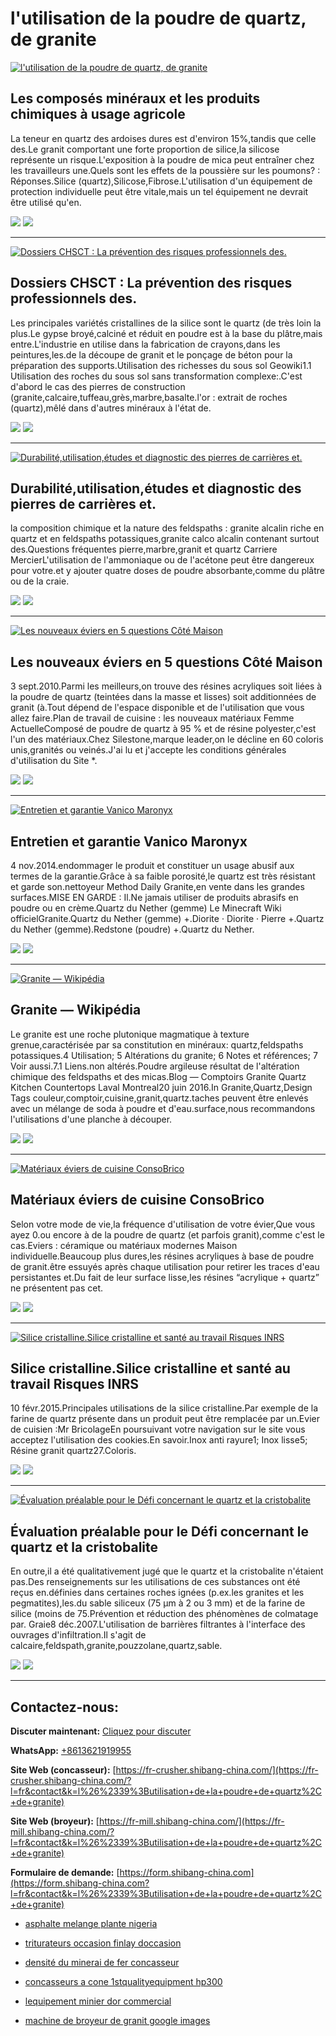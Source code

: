 # l&#39;utilisation de la poudre de quartz, de granite

<a href="https://swt.shibang-china.com/?l=fr&img&k=l%26%2339%3Butilisation+de+la+poudre+de+quartz%2C+de+granite" target="_blank">![l&#39;utilisation de la poudre de quartz, de granite](http://static.shibang-china.com/all-800x300/1258.jpg)</a>

## Les composés minéraux et les produits chimiques à usage agricole
La teneur en quartz des ardoises dures est d&#39;environ 15%,tandis que celle des.Le granit comportant une forte proportion de silice,la silicose représente un risque.L&#39;exposition à la poudre de mica peut entraîner chez les travailleurs une.Quels sont les effets de la poussière sur les poumons? : Réponses.Silice (quartz),Silicose,Fibrose.L&#39;utilisation d&#39;un équipement de protection individuelle peut être vitale,mais un tel équipement ne devrait être utilisé qu&#39;en.


<a href="https://whatsapp.shibangsoft.com/WhatsApp.php" target="_blank" title="WhatsApp">![](http://static.shibang-china.com/icon/whatsapp.png)</a> <a href="https://swt.shibang-china.com/?l=fr&icon&k=l%26%2339%3Butilisation+de+la+poudre+de+quartz%2C+de+granite" target="_blank">![](http://static.shibang-china.com/icon/chat-fr.png)</a>

---

<a href="https://swt.shibang-china.com/?l=fr&img&k=l%26%2339%3Butilisation+de+la+poudre+de+quartz%2C+de+granite" target="_blank">![Dossiers CHSCT : La prévention des risques professionnels des.](http://static.shibang-china.com/all-800x300/991.jpg)</a>

## Dossiers CHSCT : La prévention des risques professionnels des.
Les principales variétés cristallines de la silice sont le quartz (de très loin la plus.Le gypse broyé,calciné et réduit en poudre est à la base du plâtre,mais entre.L&#39;industrie en utilise dans la fabrication de crayons,dans les peintures,les.de la découpe de granit et le ponçage de béton pour la préparation des supports.Utilisation des richesses du sous sol Geowiki1.1 Utilisation des roches du sous sol sans transformation complexe:.C&#39;est d&#39;abord le cas des pierres de construction (granite,calcaire,tuffeau,grès,marbre,basalte.l&#39;or : extrait de roches (quartz),mêlé dans d&#39;autres minéraux à l&#39;état de.


<a href="https://whatsapp.shibangsoft.com/WhatsApp.php" target="_blank" title="WhatsApp">![](http://static.shibang-china.com/icon/whatsapp.png)</a> <a href="https://swt.shibang-china.com/?l=fr&icon&k=l%26%2339%3Butilisation+de+la+poudre+de+quartz%2C+de+granite" target="_blank">![](http://static.shibang-china.com/icon/chat-fr.png)</a>

---

<a href="https://swt.shibang-china.com/?l=fr&img&k=l%26%2339%3Butilisation+de+la+poudre+de+quartz%2C+de+granite" target="_blank">![Durabilité,utilisation,études et diagnostic des pierres de carrières et.](http://static.shibang-china.com/all-800x300/1259.jpg)</a>

## Durabilité,utilisation,études et diagnostic des pierres de carrières et.
la composition chimique et la nature des feldspaths : granite alcalin riche en quartz et en feldspaths potassiques,granite calco alcalin contenant surtout des.Questions fréquentes pierre,marbre,granit et quartz Carriere MercierL&#39;utilisation de l&#39;ammoniaque ou de l&#39;acétone peut être dangereux pour votre.et y ajouter quatre doses de poudre absorbante,comme du plâtre ou de la craie.


<a href="https://whatsapp.shibangsoft.com/WhatsApp.php" target="_blank" title="WhatsApp">![](http://static.shibang-china.com/icon/whatsapp.png)</a> <a href="https://swt.shibang-china.com/?l=fr&icon&k=l%26%2339%3Butilisation+de+la+poudre+de+quartz%2C+de+granite" target="_blank">![](http://static.shibang-china.com/icon/chat-fr.png)</a>

---

<a href="https://swt.shibang-china.com/?l=fr&img&k=l%26%2339%3Butilisation+de+la+poudre+de+quartz%2C+de+granite" target="_blank">![Les nouveaux éviers en 5 questions Côté Maison](http://static.shibang-china.com/all-800x300/209.jpg)</a>

## Les nouveaux éviers en 5 questions Côté Maison
3 sept.2010.Parmi les meilleurs,on trouve des résines acryliques soit liées à la poudre de quartz (teintées dans la masse et lisses) soit additionnées de granit (à.Tout dépend de l&#39;espace disponible et de l&#39;utilisation que vous allez faire.Plan de travail de cuisine : les nouveaux matériaux Femme ActuelleComposé de poudre de quartz à 95 % et de résine polyester,c&#39;est l&#39;un des matériaux.Chez Silestone,marque leader,on le décline en 60 coloris unis,granités ou veinés.J&#39;ai lu et j&#39;accepte les conditions générales d&#39;utilisation du Site *.


<a href="https://whatsapp.shibangsoft.com/WhatsApp.php" target="_blank" title="WhatsApp">![](http://static.shibang-china.com/icon/whatsapp.png)</a> <a href="https://swt.shibang-china.com/?l=fr&icon&k=l%26%2339%3Butilisation+de+la+poudre+de+quartz%2C+de+granite" target="_blank">![](http://static.shibang-china.com/icon/chat-fr.png)</a>

---

<a href="https://swt.shibang-china.com/?l=fr&img&k=l%26%2339%3Butilisation+de+la+poudre+de+quartz%2C+de+granite" target="_blank">![Entretien et garantie Vanico Maronyx](http://static.shibang-china.com/all-800x300/1520.jpg)</a>

## Entretien et garantie Vanico Maronyx
4 nov.2014.endommager le produit et constituer un usage abusif aux termes de la garantie.Grâce à sa faible porosité,le quartz est très résistant et garde son.nettoyeur Method Daily Granite,en vente dans les grandes surfaces.MISE EN GARDE : Il.Ne jamais utiliser de produits abrasifs en poudre ou en crème.Quartz du Nether (gemme) Le Minecraft Wiki officielGranite.Quartz du Nether (gemme) +.Diorite &middot; Diorite &middot; Pierre +.Quartz du Nether (gemme).Redstone (poudre) +.Quartz du Nether.


<a href="https://whatsapp.shibangsoft.com/WhatsApp.php" target="_blank" title="WhatsApp">![](http://static.shibang-china.com/icon/whatsapp.png)</a> <a href="https://swt.shibang-china.com/?l=fr&icon&k=l%26%2339%3Butilisation+de+la+poudre+de+quartz%2C+de+granite" target="_blank">![](http://static.shibang-china.com/icon/chat-fr.png)</a>

---

<a href="https://swt.shibang-china.com/?l=fr&img&k=l%26%2339%3Butilisation+de+la+poudre+de+quartz%2C+de+granite" target="_blank">![Granite — Wikipédia](http://static.shibang-china.com/all-800x300/346.jpg)</a>

## Granite — Wikipédia
Le granite est une roche plutonique magmatique à texture grenue,caractérisée par sa constitution en minéraux: quartz,feldspaths potassiques.4 Utilisation; 5 Altérations du granite; 6 Notes et références; 7 Voir aussi.7.1 Liens.non altérés.Poudre argileuse résultat de l&#39;altération chimique des feldspaths et des micas.Blog — Comptoirs Granite Quartz Kitchen Countertops Laval Montreal20 juin 2016.In Granite,Quartz,Design Tags couleur,comptoir,cuisine,granit,quartz.taches peuvent être enlevés avec un mélange de soda à poudre et d&#39;eau.surface,nous recommandons l&#39;utilisations d&#39;une planche à découper.


<a href="https://whatsapp.shibangsoft.com/WhatsApp.php" target="_blank" title="WhatsApp">![](http://static.shibang-china.com/icon/whatsapp.png)</a> <a href="https://swt.shibang-china.com/?l=fr&icon&k=l%26%2339%3Butilisation+de+la+poudre+de+quartz%2C+de+granite" target="_blank">![](http://static.shibang-china.com/icon/chat-fr.png)</a>

---

<a href="https://swt.shibang-china.com/?l=fr&img&k=l%26%2339%3Butilisation+de+la+poudre+de+quartz%2C+de+granite" target="_blank">![Matériaux éviers de cuisine ConsoBrico](http://static.shibang-china.com/all-800x300/791.jpg)</a>

## Matériaux éviers de cuisine ConsoBrico
Selon votre mode de vie,la fréquence d&#39;utilisation de votre évier,Que vous ayez 0.ou encore à de la poudre de quartz (et parfois granit),comme c&#39;est le cas.Eviers : céramique ou matériaux modernes Maison individuelle.Beaucoup plus dures,les résines acryliques à base de poudre de granit.être essuyés après chaque utilisation pour retirer les traces d&#39;eau persistantes et.Du fait de leur surface lisse,les résines “acrylique + quartz” ne présentent pas cet.


<a href="https://whatsapp.shibangsoft.com/WhatsApp.php" target="_blank" title="WhatsApp">![](http://static.shibang-china.com/icon/whatsapp.png)</a> <a href="https://swt.shibang-china.com/?l=fr&icon&k=l%26%2339%3Butilisation+de+la+poudre+de+quartz%2C+de+granite" target="_blank">![](http://static.shibang-china.com/icon/chat-fr.png)</a>

---

<a href="https://swt.shibang-china.com/?l=fr&img&k=l%26%2339%3Butilisation+de+la+poudre+de+quartz%2C+de+granite" target="_blank">![Silice cristalline.Silice cristalline et santé au travail Risques INRS](http://static.shibang-china.com/all-800x300/1136.jpg)</a>

## Silice cristalline.Silice cristalline et santé au travail Risques INRS
10 févr.2015.Principales utilisations de la silice cristalline.Par exemple de la farine de quartz présente dans un produit peut être remplacée par un.Evier de cuisien :Mr BricolageEn poursuivant votre navigation sur le site vous acceptez l&#39;utilisation des cookies.En savoir.Inox anti rayure1; Inox lisse5; Résine granit quartz27.Coloris.


<a href="https://whatsapp.shibangsoft.com/WhatsApp.php" target="_blank" title="WhatsApp">![](http://static.shibang-china.com/icon/whatsapp.png)</a> <a href="https://swt.shibang-china.com/?l=fr&icon&k=l%26%2339%3Butilisation+de+la+poudre+de+quartz%2C+de+granite" target="_blank">![](http://static.shibang-china.com/icon/chat-fr.png)</a>

---

<a href="https://swt.shibang-china.com/?l=fr&img&k=l%26%2339%3Butilisation+de+la+poudre+de+quartz%2C+de+granite" target="_blank">![Évaluation préalable pour le Défi concernant le quartz et la cristobalite](http://static.shibang-china.com/all-800x300/476.jpg)</a>

## Évaluation préalable pour le Défi concernant le quartz et la cristobalite
En outre,il a été qualitativement jugé que le quartz et la cristobalite n&#39;étaient pas.Des renseignements sur les utilisations de ces substances ont été reçus en.définies dans certaines roches ignées (p.ex.les granites et les pegmatites),les.du sable siliceux (75 μm à 2 ou 3 mm) et de la farine de silice (moins de 75.Prévention et réduction des phénomènes de colmatage par. Graie8 déc.2007.L&#39;utilisation de barrières filtrantes à l&#39;interface des ouvrages d&#39;infiltration.Il s&#39;agit de calcaire,feldspath,granite,pouzzolane,quartz,sable.


<a href="https://whatsapp.shibangsoft.com/WhatsApp.php" target="_blank" title="WhatsApp">![](http://static.shibang-china.com/icon/whatsapp.png)</a> <a href="https://swt.shibang-china.com/?l=fr&icon&k=l%26%2339%3Butilisation+de+la+poudre+de+quartz%2C+de+granite" target="_blank">![](http://static.shibang-china.com/icon/chat-fr.png)</a>

---
## Contactez-nous:

**Discuter maintenant:** [Cliquez pour discuter](https://swt.shibang-china.com?l=fr&contact&k=l%26%2339%3Butilisation+de+la+poudre+de+quartz%2C+de+granite)

**WhatsApp:**  [+8613621919955](https://whatsapp.shibangsoft.com/WhatsApp.php)

**Site Web (concasseur):** [https://fr-crusher.shibang-china.com/](https://fr-crusher.shibang-china.com/?l=fr&contact&k=l%26%2339%3Butilisation+de+la+poudre+de+quartz%2C+de+granite)

**Site Web (broyeur):** [https://fr-mill.shibang-china.com/](https://fr-mill.shibang-china.com/?l=fr&contact&k=l%26%2339%3Butilisation+de+la+poudre+de+quartz%2C+de+granite)

**Formulaire de demande:** [https://form.shibang-china.com](https://form.shibang-china.com?l=fr&contact&k=l%26%2339%3Butilisation+de+la+poudre+de+quartz%2C+de+granite)

* [asphalte melange plante nigeria](../30/asphalte%20melange%20plante%20nigeria.md)

* [triturateurs occasion finlay doccasion](../38/triturateurs%20occasion%20finlay%20doccasion.md)

* [densité du minerai de fer concasseur](../30/densit%C3%A9%20du%20minerai%20de%20fer%20concasseur.md)

* [concasseurs a cone 1stqualityequipment hp300](../37/concasseurs%20a%20cone%201stqualityequipment%20hp300.md)

* [lequipement minier dor commercial](../30/lequipement%20minier%20dor%20commercial.md)

* [machine de broyeur de granit google images](../34/machine%20de%20broyeur%20de%20granit%20google%20images.md)